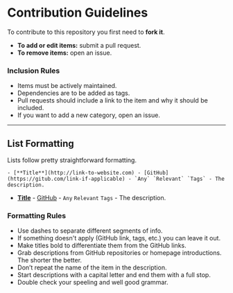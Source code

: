 # Contribution Guidelines

To contribute to this repository you first need to **fork it**.

- **To add or edit items:** submit a pull request.
- **To remove items:** open an issue.

### Inclusion Rules

- Items must be actively maintained.
- Dependencies are to be added as tags.
- Pull requests should include a link to the item and why it should be included.
- If you want to add a new category, open an issue.

- - -

## List Formatting

Lists follow pretty straightforward formatting.

```
- [**Title**](http://link-to-website.com) - [GitHub](https://gitub.com/link-if-applicable) - `Any` `Relevant` `Tags` - The description.
```
- [**Title**](http://link-to-website.com) - [GitHub](https://gitub.com/if-applicable) - `Any` `Relevant` `Tags` - The description.

### Formatting Rules

- Use dashes to separate different segments of info.
- If something doesn't apply (GitHub link, tags, etc.) you can leave it out.
- Make titles bold to differentiate them from the GitHub links.
- Grab descriptions from GitHub repositories or homepage introductions. The shorter the better.
- Don’t repeat the name of the item in the description.
- Start descriptions with a capital letter and end them with a full stop.
- Double check your speeling and well good grammar.